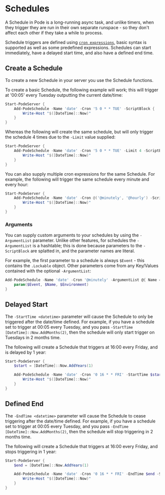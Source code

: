 # Schedules

A Schedule in Pode is a long-running async task, and unlike timers, when they trigger they are run in their own separate runspace - so they don't affect each other if they take a while to process.

Schedule triggers are defined using [`cron expressions`](../Misc/CronExpressions), basic syntax is supported as well as some predefined expressions. Schedules can start immediately, have a delayed start time, and also have a defined end time.

## Create a Schedule

To create a new Schedule in your server you use the Schedule functions.

To create a basic Schedule, the following example will work; this will trigger at '00:05' every Tuesday outputting the current date/time:

```powershell
Start-PodeServer {
    Add-PodeSchedule -Name 'date' -Cron '5 0 * * TUE' -ScriptBlock {
        Write-Host "$([DateTime]::Now)"
    }
}
```

Whereas the following will create the same schedule, but will only trigger the schedule 4 times due to the `-Limit` value supplied:

```powershell
Start-PodeServer {
    Add-PodeSchedule -Name 'date' -Cron '5 0 * * TUE' -Limit 4 -ScriptBlock {
        Write-Host "$([DateTime]::Now)"
    }
}
```

You can also supply multiple cron expressions for the same Schedule. For example, the following will trigger the same schedule every minute and every hour:

```powershell
Start-PodeServer {
    Add-PodeSchedule -Name 'date' -Cron @('@minutely', '@hourly') -ScriptBlock {
        Write-Host "$([DateTime]::Now)"
    }
}
```

### Arguments

You can supply custom arguments to your schedules by using the `-ArgumentList` parameter. Unlike other features, for schedules the `-ArgumentList` is a hashtable; this is done because parameters to the `-ScriptBlock` are splatted in, and the parameter names are literal.

For example, the first parameter to a schedule is always `$Event` - this contains the `.Lockable` object. Other parameters come from any Key/Values contained with the optional `-ArgumentList`:

```powershell
Add-PodeSchedule -Name 'date' -Cron '@minutely' -ArgumentList @{ Name = 'Rick'; Environment = 'Multiverse' } -ScriptBlock {
    param($Event, $Name, $Environment)
}
```

## Delayed Start

The `-StartTime <datetime>` parameter will cause the Schedule to only be triggered after the date/time defined. For example, if you have a schedule set to trigger at 00:05 every Tuesday, and you pass `-StartTime [DateTime]::Now.AddMonths(2)`, then the schedule will only start trigger on Tuesdays in 2 months time.

The following will create a Schedule that triggers at 16:00 every Friday, and is delayed by 1 year:

```powershell
Start-PodeServer {
    $start = [DateTime]::Now.AddYears(1)

    Add-PodeSchedule -Name 'date' -Cron '0 16 * * FRI' -StartTime $start {
        Write-Host "$([DateTime]::Now)"
    }
}
```

## Defined End

The `-EndTime <datetime>` parameter will cause the Schedule to cease triggering after the date/time defined. For example, if you have a schedule set to trigger at 00:05 every Tuesday, and you pass `-EndTime [DateTime]::Now.AddMonths(2)`, then the schedule will stop triggering in 2 months time.

The following will create a Schedule that triggers at 16:00 every Friday, and stops triggering in 1 year:

```powershell
Start-PodeServer {
    $end = [DateTime]::Now.AddYears(1)

    Add-PodeSchedule -Name 'date' -Cron '0 16 * * FRI' -EndTime $end -ScriptBlock {
        Write-Host "$([DateTime]::Now)"
    }
}
```
